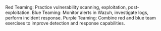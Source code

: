 Red Teaming: Practice vulnerability scanning, exploitation, post-exploitation.
Blue Teaming: Monitor alerts in Wazuh, investigate logs, perform incident response.
Purple Teaming: Combine red and blue team exercises to improve detection and response capabilities.